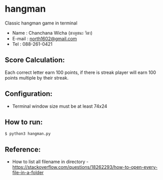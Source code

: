 # hangman

Classic hangman game in terminal


* Name : Chanchana Wicha (ชาญชนะ วิชา)
* E-mail : north1602@gmail.com
* Tel : 088-261-0421


## Score Calculation:

Each correct letter earn 100 points, if there is streak player will earn 100 points multiple by their streak.


## Configuration:
* Terminal window size must be at least 74x24


## How to run:
```
$ python3 hangman.py
```


## Reference:
* How to list all filename in directory - https://stackoverflow.com/questions/18262293/how-to-open-every-file-in-a-folder
